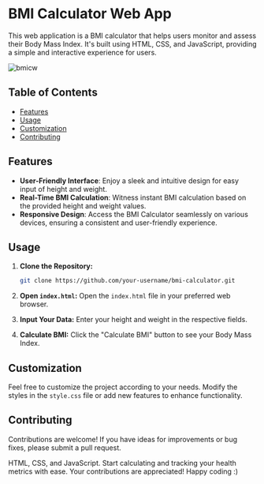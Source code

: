 # BMI Calculator Web App

This web application is a BMI calculator that helps users monitor and assess their Body Mass Index. It's built using HTML, CSS, and JavaScript, providing a simple and interactive experience for users.

![bmicw](https://github.com/Soumo-git-hub/BMI-Calculator/assets/132326747/8942509e-36c7-4592-b06b-8c12743c74cc)

## Table of Contents

- [Features](#features)
- [Usage](#usage)
- [Customization](#customization)
- [Contributing](#contributing)

## Features

- **User-Friendly Interface**: Enjoy a sleek and intuitive design for easy input of height and weight.
- **Real-Time BMI Calculation**: Witness instant BMI calculation based on the provided height and weight values.
- **Responsive Design**: Access the BMI Calculator seamlessly on various devices, ensuring a consistent and user-friendly experience.

## Usage

1. **Clone the Repository:**
   ```bash
   git clone https://github.com/your-username/bmi-calculator.git
   ```

2. **Open `index.html`:**
   Open the `index.html` file in your preferred web browser.

3. **Input Your Data:**
   Enter your height and weight in the respective fields.

4. **Calculate BMI:**
   Click the "Calculate BMI" button to see your Body Mass Index.

## Customization

Feel free to customize the project according to your needs. Modify the styles in the `style.css` file or add new features to enhance functionality.

## Contributing

Contributions are welcome! If you have ideas for improvements or bug fixes, please submit a pull request.

HTML, CSS, and JavaScript. Start calculating and tracking your health metrics with ease. Your contributions are appreciated! Happy coding :)
